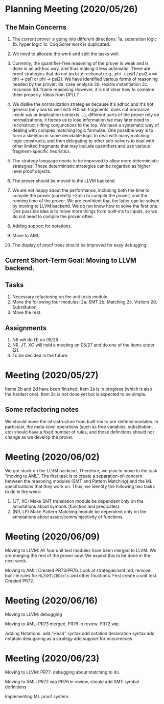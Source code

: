 # Planning Meeting (2020/05/26)

The Main Concerns
-----------------------

1. The current prover is going into different directions:
   1a. separation logic
   1b. hyper logic
   1c. Coq
   Some work is duplicated.

2. We need to allocate the work and split the tasks well.

3. Currently, the quantifier-free reasoning of the prover is weak and is done in an ad-hoc way, and thus making it less automatic. There are proof strategies that do not go bi-directional (e.g., phi -> psi1 \/ psi2 ===> phi -> psi1 or phi -> psi2). We have identified various forms of reasoning needed by the prover:
   3a. case analysis
   3b. \exists instantiation
   3c. recursion
   3d. frame reasoning
   However, it is not clear how to combine them properly. Ideas from DPLL?

4. We dislike the normalization strategies because it's adhoc and it's not general (only works well with FOLish fragments, does not normalize inside `mu`s or implication contexts ...), different parts of the prover rely on normalizations, it forces us to lose information we may later need to reconstruct (lifting conjunctions to the top. We need a systematic way of dealing with complex matching logic formulae. One possible way is to form a skeleton in some decidable logic to deal with many matching logic constructs, and then delegating to other sub-solvers to deal with other limited  fragments that may include quantifiers and use various fragment-specific heuristics.

5. The strategy language needs to be improved to allow more deterministic strategies. These deterministic strategies can be regarded as higher level proof objects. 

6. The prover should be moved to the LLVM backend.
  
7. We are not happy about the performance, including both the time to compile the prover (currently ~2min to compile the prover) and the running time of the prover. We are confident that the latter can be solved by moving to LLVM backend. We do not know how to solve the first one. One possible idea is to move more things from built-ins to inputs, so we do not need to compile the prover often. 

8. Adding support for notations.

9. Move to AML.

10. The display of proof trees should be improved for easy debugging. 


Current Short-Term Goal: Moving to LLVM backend.
------------------------------

Tasks
-----

1. Necessary refactoring on the unit tests module.
2. Move the following four modules:
   2a. SMT
   2b. Matching
   2c. Visitors
   2d. Substitution
3. Move the rest. 

Assignments
-----------

1. NR will do (1) on 05/26.
2. NR, JT, XC will hold a meeting on 05/27 and do one of the items under (2).
3. To be decided in the future.




# Meeting (2020/05/27)

Items 2b and 2d have been finished. Item 2a is in progress (which is also the hardest one). Item 2c is not done yet but is expected to be simple.

Some refactoring notes
----------------------------

We should move the infrastructure from built-ins to pre-defined modules. In particular, the meta-level operations (such as free variables, substitution, etc) should have a fixed number of rules, and those definitions should not change as we develop the prover.




# Meeting (2020/06/02)

We got stuck on the LLVM backend. Therefore, we plan to move to the task "moving to AML". The first task is to create a separation-of-concern between the reasoning modules (SMT and Pattern Matching) and the ML specifications that they work on. Thus, we identify the following two tasks to do in the week:
1. (JT, XC) Make SMT translation module be dependent only on the annotations about symbols (function and predicates).
2. (NR, LP) Make Pattern Matching module be dependent only on the annotations about assoc/comm/injectivity of functions. 


# Meeting (2020/06/09)

Moving to LLVM:
  All four unit test modules have been merged to LLVM. We are merging the rest of the prover now. We expect this to be done in the next week. 
  
Moving to AML:
  Created PR73/PR76. Look at strategies/smt.md, remove built-in rules for `ML2SMTLIBDecls` and other fnuctions. First create a unit test. 
  Created PR72. 

# Meeting (2020/06/16)

Moving to LLVM:
  debugging

Moving to AML:
  PR73 merged. PR76 in review. 
  PR72 wip. 

Adding Notations:
  add "Head" syntax
  add notation declaration syntax
  add notatoin desugaring as a strategy
  add support for occurrences
  
  
# Meeting (2020/06/23)

Moving to LLVM:
  PR77: debugging about matching to do. 

Moving to AML:
  PR72 wip
  PR76 in review, should add SMT symbol definitions
  
Implementing ML proof system. 
  

